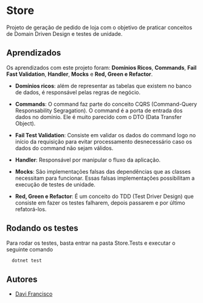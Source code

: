 
# Store

Projeto de geração de pedido de loja com o objetivo de praticar conceitos de Domain Driven Design e testes de unidade.


## Aprendizados

Os aprendizados com este projeto foram: **Domínios Ricos**, **Commands**, **Fail Fast Validation**, **Handler**, **Mocks** e **Red, Green e Refactor**.

- **Domínios ricos**: além de representar as tabelas que existem no banco de dados, é responsável pelas regras de negócio.

- **Commands**: O command faz parte do conceito CQRS (Command-Query Responsability Segragation). O command é a porta de entrada dos dados no domínio. Ele é muito parecido com o DTO (Data Transfer Object).

- **Fail Test Validation**: Consiste em validar os dados do command logo no início da requisição para evitar processamento desnecessário caso os dados do command não sejam válidos.

- **Handler**: Responsável por manipular o fluxo da aplicação.

- **Mocks**: São implementações falsas das dependências que as classes necessitam para funcionar. Essas falsas implementações possibilitam a execução de testes de unidade.

- **Red, Green e Refactor**: É um conceito do TDD (Test Driver Design) que consiste em fazer os testes falharem, depois passarem e por último refatorá-los.


## Rodando os testes

Para rodar os testes, basta entrar na pasta Store.Tests e executar o seguinte comando

```bash
  dotnet test
```


## Autores

- [Davi Francisco](https://github.com/KingOfTheHunt)


